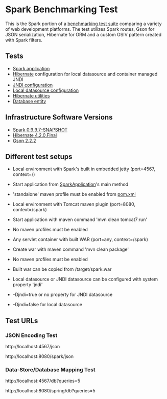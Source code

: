 # Spark Benchmarking Test

This is the Spark portion of a [benchmarking test suite](../) comparing a variety of web development platforms.
The test utilizes Spark routes, Gson for JSON serialization, Hibernate for ORM and a custom OSIV pattern created
with Spark filters.


## Tests

* [Spark application](/src/main/java/hello/web/SparkApplication.java)
* [Hibernate](http://www.hibernate.org/) configuration for local datasource and container managed JNDI
 * [JNDI configuration](/world/src/main/resources/hibernate-jndi.cfg.xml)
 * [Local datasource configuration](/world/src/main/resources/hibernate-local.cfg.xml)
 * [Hibernate utilities](/src/main/java/hello/web/HibernateUtil.java)
 * [Database entity](/src/main/java/hello/domain/World.java)


## Infrastructure Software Versions

* [Spark 0.9.9.7-SNAPSHOT](http://www.sparkjava.com/)
* [Hibernate 4.2.0.Final](http://www.hibernate.org/)
* [Gson 2.2.2](https://code.google.com/p/google-gson/)


## Different test setups

* Local environment with Spark's built in embedded jetty (port=4567, context=/)
 * Start application from [SparkApplication](/world/src/main/java/hello/web/SparkApplication.java)'s main method
 * 'standalone' maven profile must be enabled from [pom.xml](/pom.xml)
* Local environment with Tomcat maven plugin (port=8080, context=/spark)
 * Start application with maven command 'mvn clean tomcat7:run'
 * No maven profiles must be enabled
* Any servlet container with built WAR (port=any, context=/spark)
 * Create war with maven command 'mvn clean package'
 * No maven profiles must be enabled
 * Built war can be copied from /target/spark.war

* Local datasource or JNDI datasource can be configured with system property 'jndi'
 * -Djndi=true or no property for JNDI datasource
 * -Djndi=false for local datasource

## Test URLs

### JSON Encoding Test

http://localhost:4567/json

http://localhost:8080/spark/json

### Data-Store/Database Mapping Test

http://localhost:4567/db?queries=5

http://localhost:8080/spring/db?queries=5
